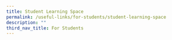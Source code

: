 ```yaml
---
title: Student Learning Space
permalink: /useful-links/for-students/student-learning-space
description: ""
third_nav_title: For Students
---
```

